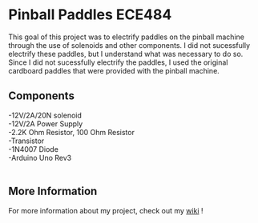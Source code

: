# Pinball Paddles ECE484
This goal of this project was to electrify paddles on the pinball machine through the use of solenoids and other components. I did not sucessfully electrify these paddles, but I understand what was necessary to do so. Since I did not sucessfully electrify the paddles, I used the original cardboard paddles that were provided with the pinball machine. 

## Components
-12V/2A/20N solenoid
<br>
-12V/2A Power Supply
<br>
-2.2K Ohm Resistor, 100 Ohm Resistor
<br>
-Transistor 
<br>
-1N4007 Diode
<br>
-Arduino Uno Rev3
<br>
<br>
## More Information
For more information about my project, check out my [wiki](https://github.com/apathybc/Project484/wiki) !

